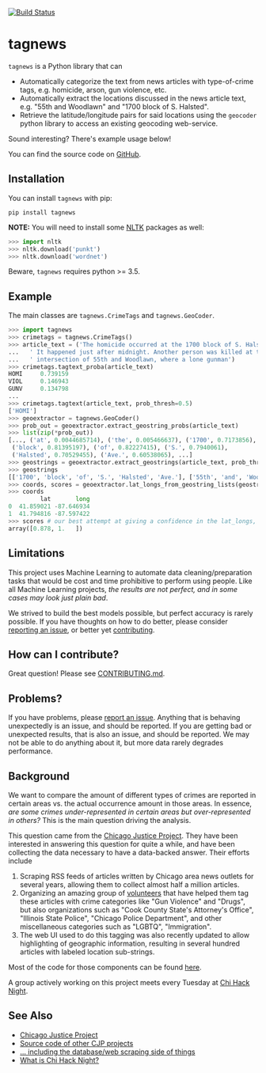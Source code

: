 [![Build Status](https://travis-ci.org/chicago-justice-project/article-tagging.svg?branch=master)](https://travis-ci.org/chicago-justice-project/article-tagging)

# tagnews

`tagnews` is a Python library that can

* Automatically categorize the text from news articles with type-of-crime tags, e.g. homicide, arson, gun violence, etc.
* Automatically extract the locations discussed in the news article text, e.g. "55th and Woodlawn" and "1700 block of S. Halsted".
* Retrieve the latitude/longitude pairs for said locations using the `geocoder` python library to access an existing geocoding web-service.

Sound interesting? There's example usage below!

You can find the source code on [GitHub](https://github.com/chicago-justice-project/article-tagging).

## Installation

You can install `tagnews` with pip:

```
pip install tagnews
```

**NOTE:** You will need to install some [NLTK](http://www.nltk.org/) packages as well:

```python
>>> import nltk
>>> nltk.download('punkt')
>>> nltk.download('wordnet')
```

Beware, `tagnews` requires python >= 3.5.

## Example

The main classes are `tagnews.CrimeTags` and `tagnews.GeoCoder`.

```python
>>> import tagnews
>>> crimetags = tagnews.CrimeTags()
>>> article_text = ('The homicide occurred at the 1700 block of S. Halsted Ave.'
...   ' It happened just after midnight. Another person was killed at the'
...   ' intersection of 55th and Woodlawn, where a lone gunman')
>>> crimetags.tagtext_proba(article_text)
HOMI     0.739159
VIOL     0.146943
GUNV     0.134798
...
>>> crimetags.tagtext(article_text, prob_thresh=0.5)
['HOMI']
>>> geoextractor = tagnews.GeoCoder()
>>> prob_out = geoextractor.extract_geostring_probs(article_text)
>>> list(zip(*prob_out))
[..., ('at', 0.0044685714), ('the', 0.005466637), ('1700', 0.7173856),
 ('block', 0.81395197), ('of', 0.82227415), ('S.', 0.7940061),
 ('Halsted', 0.70529455), ('Ave.', 0.60538065), ...]
>>> geostrings = geoextractor.extract_geostrings(article_text, prob_thresh=0.5)
>>> geostrings
[['1700', 'block', 'of', 'S.', 'Halsted', 'Ave.'], ['55th', 'and', 'Woodlawn,']]
>>> coords, scores = geoextractor.lat_longs_from_geostring_lists(geostrings)
>>> coords
         lat       long
0  41.859021 -87.646934
1  41.794816 -87.597422
>>> scores # our best attempt at giving a confidence in the lat_longs, higher is better
array([0.878, 1.   ])
```

## Limitations

This project uses Machine Learning to automate data cleaning/preparation tasks that would be cost and time prohibitive to perform using people. Like all Machine Learning projects, *the results are not perfect, and in some cases may look just plain bad*.

We strived to build the best models possible, but perfect accuracy is rarely possible. If you have thoughts on how to do better, please consider [reporting an issue](https://github.com/chicago-justice-project/article-tagging/issues/new), or better yet  [contributing](https://github.com/chicago-justice-project/article-tagging/blob/master/CONTRIBUTING.md).

## How can I contribute?

Great question! Please see [CONTRIBUTING.md](https://github.com/chicago-justice-project/article-tagging/blob/master/CONTRIBUTING.md).

## Problems?

If you have problems, please [report an issue](https://github.com/chicago-justice-project/article-tagging/issues/new). Anything that is behaving unexpectedly is an issue, and should be reported. If you are getting bad or unexpected results, that is also an issue, and should be reported. We may not be able to do anything about it, but more data rarely degrades performance.

## Background

We want to compare the amount of different types of crimes are reported in certain areas vs. the actual occurrence amount in those areas. In essence, *are some crimes under-represented in certain areas but over-represented in others?* This is the main question driving the analysis.

This question came from the [Chicago Justice Project](http://chicagojustice.org/). They have been interested in answering this question for quite a while, and have been collecting the data necessary to have a data-backed answer. Their efforts include

1. Scraping RSS feeds of articles written by Chicago area news outlets for several years, allowing them to collect almost half a million articles.
2. Organizing an amazing group of [volunteers](http://chicagojustice.org/volunteer-for-cjp/) that have helped them tag these articles with crime categories like "Gun Violence" and "Drugs", but also organizations such as "Cook County State's Attorney's Office", "Illinois State Police", "Chicago Police Department", and other miscellaneous categories such as "LGBTQ", "Immigration".
3. The web UI used to do this tagging was also recently updated to allow highlighting of geographic information, resulting in several hundred articles with labeled location sub-strings.

Most of the code for those components can be found [here](https://github.com/chicago-justice-project/chicago-justice).

A group actively working on this project meets every Tuesday at [Chi Hack Night](https://chihacknight.org/).

## See Also

* [Chicago Justice Project](http://chicagojustice.org/)
* [Source code of other CJP projects](https://github.com/chicago-justice-project)
* [... including the database/web scraping side of things](https://github.com/chicago-justice-project/chicago-justice)
* [What is Chi Hack Night?](https://chihacknight.org/about.html)
